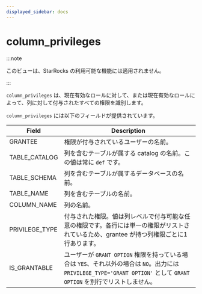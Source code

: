 ```yaml
---
displayed_sidebar: docs
---
```


# column_privileges

:::note

このビューは、StarRocks の利用可能な機能には適用されません。

:::

`column_privileges` は、現在有効なロールに対して、または現在有効なロールによって、列に対して付与されたすべての権限を識別します。

`column_privileges` には以下のフィールドが提供されています。

| **Field**      | **Description**                                              |
| -------------- | ------------------------------------------------------------ |
| GRANTEE        | 権限が付与されているユーザーの名前。                         |
| TABLE_CATALOG  | 列を含むテーブルが属する catalog の名前。この値は常に `def` です。 |
| TABLE_SCHEMA   | 列を含むテーブルが属するデータベースの名前。                 |
| TABLE_NAME     | 列を含むテーブルの名前。                                     |
| COLUMN_NAME    | 列の名前。                                                   |
| PRIVILEGE_TYPE | 付与された権限。値は列レベルで付与可能な任意の権限です。各行には単一の権限がリストされているため、grantee が持つ列権限ごとに1行あります。 |
| IS_GRANTABLE   | ユーザーが `GRANT OPTION` 権限を持っている場合は `YES`、それ以外の場合は `NO`。出力には `PRIVILEGE_TYPE='GRANT OPTION'` として `GRANT OPTION` を別行でリストしません。 |